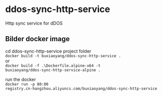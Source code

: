 # ddos-sync-http-service
Http sync service for dDOS

## Bilder docker image
cd ddos-sync-http-service project folder  
<code>docker build -t buxiaoyang/ddos-sync-http-service .</code>  
or  
<code>docker build -f .\Dockerfile.alpine-x64 -t buxiaoyang/ddos-sync-http-service-alpine .</code>  

run the docker  
<code>docker run -p 80:80 registry.cn-hangzhou.aliyuncs.com/buxiaoyang/ddos-sync-http-service</code>
